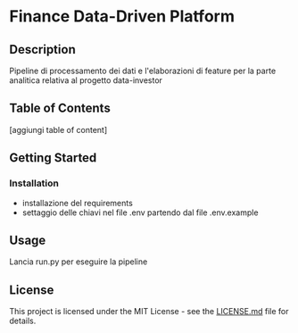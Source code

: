 # Finance Data-Driven Platform

## Description

Pipeline di processamento dei dati e l'elaborazioni di feature per la parte analitica relativa al progetto data-investor

## Table of Contents

[aggiungi table of content]

## Getting Started

### Installation

- installazione del requirements
- settaggio delle chiavi nel file .env partendo dal file .env.example

## Usage

Lancia run.py per eseguire la pipeline

## License

This project is licensed under the MIT License - see the [LICENSE.md](LICENSE.md) file for details.
